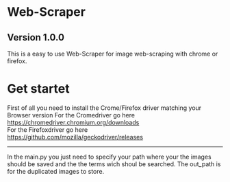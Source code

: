 # Web-Scraper

**Version 1.0.0**
---


This is a easy to use Web-Scraper for image web-scraping with chrome or firefox.

# Get startet

First of all you need to install the Crome/Firefox driver matching your Browser version
For the Cromedriver go here https://chromedriver.chromium.org/downloads  
For the Firefoxdriver go here https://github.com/mozilla/geckodriver/releases


---
In the main.py you just need to specify your path where your 
the images should be saved and the the terms wich shoul be searched.
The out_path is for the duplicated images to store.

